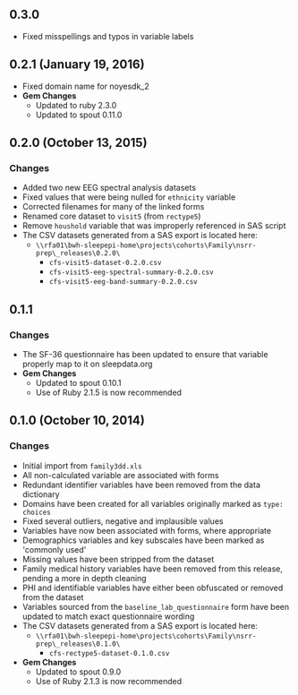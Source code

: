 ## 0.3.0

- Fixed misspellings and typos in variable labels

## 0.2.1 (January 19, 2016)

- Fixed domain name for noyesdk_2
- **Gem Changes**
  - Updated to ruby 2.3.0
  - Updated to spout 0.11.0

## 0.2.0 (October 13, 2015)

### Changes
- Added two new EEG spectral analysis datasets
- Fixed values that were being nulled for `ethnicity` variable
- Corrected filenames for many of the linked forms
- Renamed core dataset to `visit5` (from `rectype5`)
- Remove `houshold` variable that was improperly referenced in SAS script
- The CSV datasets generated from a SAS export is located here:
  - `\\rfa01\bwh-sleepepi-home\projects\cohorts\Family\nsrr-prep\_releases\0.2.0\`
    - `cfs-visit5-dataset-0.2.0.csv`
    - `cfs-visit5-eeg-spectral-summary-0.2.0.csv`
    - `cfs-visit5-eeg-band-summary-0.2.0.csv`

## 0.1.1

### Changes
- The SF-36 questionnaire has been updated to ensure that variable properly map to it on sleepdata.org
- **Gem Changes**
  - Updated to spout 0.10.1
  - Use of Ruby 2.1.5 is now recommended

## 0.1.0 (October 10, 2014)

### Changes
- Initial import from `family3dd.xls`
- All non-calculated variable are associated with forms
- Redundant identifier variables have been removed from the data dictionary
- Domains have been created for all variables originally marked as `type: choices`
- Fixed several outliers, negative and implausible values
- Variables have now been associated with forms, where appropriate
- Demographics variables and key subscales have been marked as 'commonly used'
- Missing values have been stripped from the dataset
- Family medical history variables have been removed from this release, pending a more in depth cleaning
- PHI and identifiable variables have either been obfuscated or removed from the dataset
- Variables sourced from the `baseline_lab_questionnaire` form have been updated to match exact questionnaire wording
- The CSV datasets generated from a SAS export is located here:
  - `\\rfa01\bwh-sleepepi-home\projects\cohorts\Family\nsrr-prep\_releases\0.1.0\`
    - `cfs-rectype5-dataset-0.1.0.csv`
- **Gem Changes**
  - Updated to spout 0.9.0
  - Use of Ruby 2.1.3 is now recommended

